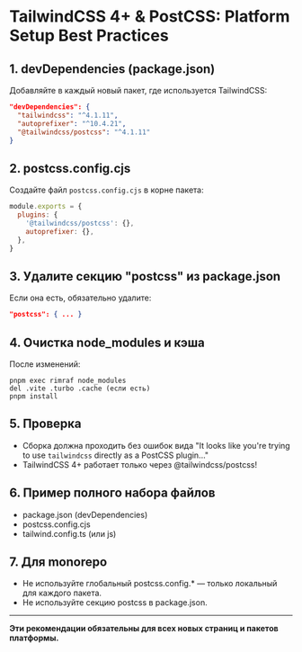 # TailwindCSS 4+ & PostCSS: Platform Setup Best Practices

## 1. devDependencies (package.json)
Добавляйте в каждый новый пакет, где используется TailwindCSS:

```json
"devDependencies": {
  "tailwindcss": "^4.1.11",
  "autoprefixer": "^10.4.21",
  "@tailwindcss/postcss": "^4.1.11"
}
```

## 2. postcss.config.cjs
Создайте файл `postcss.config.cjs` в корне пакета:

```js
module.exports = {
  plugins: {
    '@tailwindcss/postcss': {},
    autoprefixer: {},
  },
}
```

## 3. Удалите секцию "postcss" из package.json
Если она есть, обязательно удалите:
```json
"postcss": { ... }
```

## 4. Очистка node_modules и кэша
После изменений:
```
pnpm exec rimraf node_modules
del .vite .turbo .cache (если есть)
pnpm install
```

## 5. Проверка
- Сборка должна проходить без ошибок вида "It looks like you're trying to use `tailwindcss` directly as a PostCSS plugin..."
- TailwindCSS 4+ работает только через @tailwindcss/postcss!

## 6. Пример полного набора файлов
- package.json (devDependencies)
- postcss.config.cjs
- tailwind.config.ts (или js)

## 7. Для monorepo
- Не используйте глобальный postcss.config.* — только локальный для каждого пакета.
- Не используйте секцию postcss в package.json.

---

**Эти рекомендации обязательны для всех новых страниц и пакетов платформы.** 